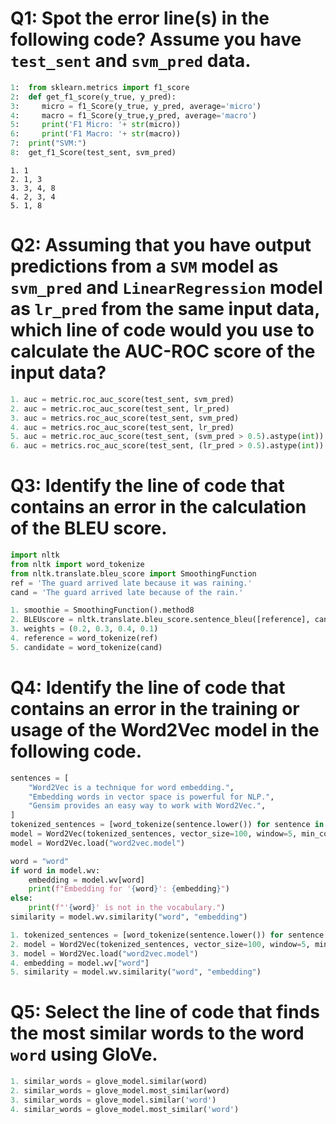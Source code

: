 # Q1: Spot the error line(s) in the following code? Assume you have `test_sent` and `svm_pred` data.
```python
1:  from sklearn.metrics import f1_score
2:  def get_f1_score(y_true, y_pred):
3:     micro = f1_Score(y_true, y_pred, average='micro')
4:     macro = f1_Score(y_true,y_pred, average='macro')
5:     print('F1 Micro: '+ str(micro))
6:     print('F1 Macro: '+ str(macro))
7:  print("SVM:")
8:  get_f1_Score(test_sent, svm_pred)
```
```
1. 1
2. 1, 3
3. 3, 4, 8
4. 2, 3, 4
5. 1, 8
```
# Q2: Assuming that you have output predictions from a `SVM` model as `svm_pred` and `LinearRegression` model as `lr_pred` from the same input data, which line of code would you use to calculate the AUC-ROC score of the input data?
```python
1. auc = metric.roc_auc_score(test_sent, svm_pred)
2. auc = metric.roc_auc_score(test_sent, lr_pred)
3. auc = metrics.roc_auc_score(test_sent, svm_pred)
4. auc = metrics.roc_auc_score(test_sent, lr_pred)
5. auc = metric.roc_auc_score(test_sent, (svm_pred > 0.5).astype(int))
6. auc = metrics.roc_auc_score(test_sent, (lr_pred > 0.5).astype(int))
```
# Q3: Identify the line of code that contains an error in the calculation of the BLEU score.
```python
import nltk
from nltk import word_tokenize
from nltk.translate.bleu_score import SmoothingFunction
ref = 'The guard arrived late because it was raining.'
cand = 'The guard arrived late because of the rain.'
```
```python
1. smoothie = SmoothingFunction().method8
2. BLEUscore = nltk.translate.bleu_score.sentence_bleu([reference], candidate, weights, smoothing_function=smoothie)
3. weights = (0.2, 0.3, 0.4, 0.1)
4. reference = word_tokenize(ref)
5. candidate = word_tokenize(cand)
```
# Q4: Identify the line of code that contains an error in the training or usage of the Word2Vec model in the following code.
```python
sentences = [
    "Word2Vec is a technique for word embedding.",
    "Embedding words in vector space is powerful for NLP.",
    "Gensim provides an easy way to work with Word2Vec.",
]
tokenized_sentences = [word_tokenize(sentence.lower()) for sentence in sentences]
model = Word2Vec(tokenized_sentences, vector_size=100, window=5, min_count=1, sg=0)  
model = Word2Vec.load("word2vec.model")

word = "word"
if word in model.wv:
    embedding = model.wv[word]
    print(f"Embedding for '{word}': {embedding}")
else:
    print(f"'{word}' is not in the vocabulary.")
similarity = model.wv.similarity("word", "embedding")
```
```python
1. tokenized_sentences = [word_tokenize(sentence.lower()) for sentence in sentences]
2. model = Word2Vec(tokenized_sentences, vector_size=100, window=5, min_count=1, sg=0)
3. model = Word2Vec.load("word2vec.model")
4. embedding = model.wv["word"]
5. similarity = model.wv.similarity("word", "embedding")
```
# Q5: Select the line of code that finds the most similar words to the word `word` using GloVe.
```python
1. similar_words = glove_model.similar(word)
2. similar_words = glove_model.most_similar(word)
3. similar_words = glove_model.similar('word')
4. similar_words = glove_model.most_similar('word')
```

